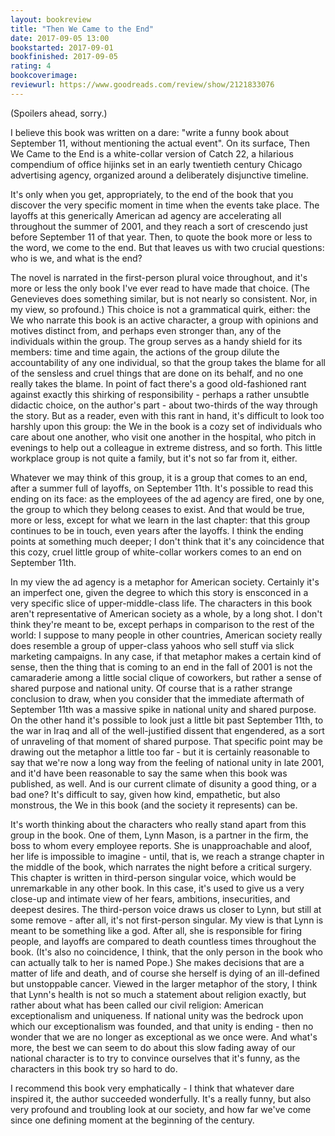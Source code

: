 ```yaml
---
layout: bookreview
title: "Then We Came to the End"
date: 2017-09-05 13:00
bookstarted: 2017-09-01
bookfinished: 2017-09-05
rating: 4
bookcoverimage: 
reviewurl: https://www.goodreads.com/review/show/2121833076
---
```


(Spoilers ahead, sorry.)



I believe this book was written on a dare: "write a funny book about September 11, without mentioning the actual event". On its surface, Then We Came to the End is a white-collar version of Catch 22, a hilarious compendium of office hijinks set in an early twentieth century Chicago advertising agency, organized around a deliberately disjunctive timeline.



It's only when you get, appropriately, to the end of the book that you discover the very specific moment in time when the events take place. The layoffs at this generically American ad agency are accelerating all throughout the summer of 2001, and they reach a sort of crescendo just before September 11 of that year. Then, to quote the book more or less to the word, we come to the end. But that leaves us with two crucial questions: who is we, and what is the end?



The novel is narrated in the first-person plural voice throughout, and it's more or less the only book I've ever read to have made that choice. (The Genevieves does something similar, but is not nearly so consistent. Nor, in my view, so profound.) This choice is not a grammatical quirk, either: the We who narrate this book is an active character, a group with opinions and motives distinct from, and perhaps even stronger than, any of the individuals within the group. The group serves as a handy shield for its members: time and time again, the actions of the group dilute the accountability of any one individual, so that the group takes the blame for all of the sensless and cruel things that are done on its behalf, and no one really takes the blame. In point of fact there's a good old-fashioned rant against exactly this shirking of responsibility - perhaps a rather unsubtle didactic choice, on the author's part - about two-thirds of the way through the story. But as a reader, even with this rant in hand, it's difficult to look too harshly upon this group: the We in the book is a cozy set of individuals who care about one another, who visit one another in the hospital, who pitch in evenings to help out a colleague in extreme distress, and so forth. This little workplace group is not quite a family, but it's not so far from it, either.



Whatever we may think of this group, it is a group that comes to an end, after a summer full of layoffs, on September 11th. It's possible to read this ending on its face: as the employees of the ad agency are fired, one by one, the group to which they belong ceases to exist. And that would be true, more or less, except for what we learn in the last chapter: that this group continues to be in touch, even years after the layoffs. I think the ending points at something much deeper; I don't think that it's any coincidence that this cozy, cruel little group of white-collar workers comes to an end on September 11th.



In my view the ad agency is a metaphor for American society. Certainly it's an imperfect one, given the degree to which this story is ensconced in a very specific slice of upper-middle-class life. The characters in this book aren't representative of American society as a whole, by a long shot. I don't think they're meant to be, except perhaps in comparison to the rest of the world: I suppose to many people in other countries, American society really does resemble a group of upper-class yahoos who sell stuff via slick marketing campaigns. In any case, if that metaphor makes a certain kind of sense, then the thing that is coming to an end in the fall of 2001 is not the camaraderie among a little social clique of coworkers, but rather a sense of shared purpose and national unity. Of course that is a rather strange conclusion to draw, when you consider that the immediate aftermath of September 11th was a massive spike in national unity and shared purpose. On the other hand it's possible to look just a little bit past September 11th, to the war in Iraq and all of the well-justified dissent that engendered, as a sort of unraveling of that moment of shared purpose. That specific point may be drawing out the metaphor a little too far - but it is certainly reasonable to say that we're now a long way from the feeling of national unity in late 2001, and it'd have been reasonable to say the same when this book was published, as well. And is our current climate of disunity a good thing, or a bad one? It's difficult to say, given how kind, empathetic, but also monstrous, the We in this book (and the society it represents) can be.



It's worth thinking about the characters who really stand apart from this group in the book. One of them, Lynn Mason, is a partner in the firm, the boss to whom every employee reports. She is unapproachable and aloof, her life is impossible to imagine - until, that is, we reach a strange chapter in the middle of the book, which narrates the night before a critical surgery. This chapter is written in third-person singular voice, which would be unremarkable in any other book. In this case, it's used to give us a very close-up and intimate view of her fears, ambitions, insecurities, and deepest desires. The third-person voice draws us closer to Lynn, but still at some remove - after all, it's not first-person singular. My view is that Lynn is meant to be something like a god. After all, she is responsible for firing people, and layoffs are compared to death countless times throughout the book. (It's also no coincidence, I think, that the only person in the book who can actually talk to her is named Pope.) She makes decisions that are a matter of life and death, and of course she herself is dying of an ill-defined but unstoppable cancer. Viewed in the larger metaphor of the story, I think that Lynn's health is not so much a statement about religion exactly, but rather about what has been called our civil religion: American exceptionalism and uniqueness. If national unity was the bedrock upon which our exceptionalism was founded, and that unity is ending - then no wonder that we are no longer as exceptional as we once were. And what's more, the best we can seem to do about this slow fading away of our national character is to try to convince ourselves that it's funny, as the characters in this book try so hard to do.



I recommend this book very emphatically - I think that whatever dare inspired it, the author succeeded wonderfully. It's a really funny, but also very profound and troubling look at our society, and how far we've come since one defining moment at the beginning of the century.